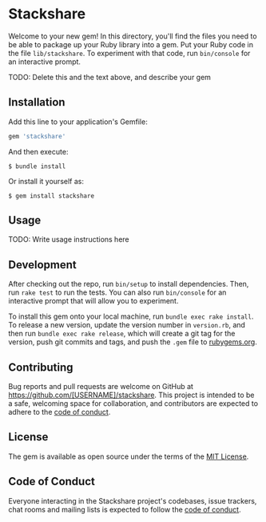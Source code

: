 # Stackshare

Welcome to your new gem! In this directory, you'll find the files you need to be able to package up your Ruby library into a gem. Put your Ruby code in the file `lib/stackshare`. To experiment with that code, run `bin/console` for an interactive prompt.

TODO: Delete this and the text above, and describe your gem

## Installation

Add this line to your application's Gemfile:

```ruby
gem 'stackshare'
```

And then execute:

    $ bundle install

Or install it yourself as:

    $ gem install stackshare

## Usage

TODO: Write usage instructions here

## Development

After checking out the repo, run `bin/setup` to install dependencies. Then, run `rake test` to run the tests. You can also run `bin/console` for an interactive prompt that will allow you to experiment.

To install this gem onto your local machine, run `bundle exec rake install`. To release a new version, update the version number in `version.rb`, and then run `bundle exec rake release`, which will create a git tag for the version, push git commits and tags, and push the `.gem` file to [rubygems.org](https://rubygems.org).

## Contributing

Bug reports and pull requests are welcome on GitHub at https://github.com/[USERNAME]/stackshare. This project is intended to be a safe, welcoming space for collaboration, and contributors are expected to adhere to the [code of conduct](https://github.com/[USERNAME]/stackshare/blob/master/CODE_OF_CONDUCT.md).


## License

The gem is available as open source under the terms of the [MIT License](https://opensource.org/licenses/MIT).

## Code of Conduct

Everyone interacting in the Stackshare project's codebases, issue trackers, chat rooms and mailing lists is expected to follow the [code of conduct](https://github.com/[USERNAME]/stackshare/blob/master/CODE_OF_CONDUCT.md).
